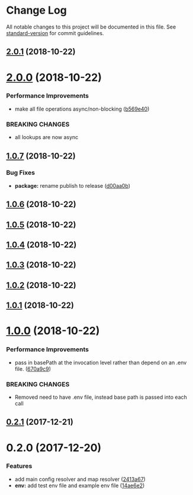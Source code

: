 # Change Log

All notable changes to this project will be documented in this file. See [standard-version](https://github.com/conventional-changelog/standard-version) for commit guidelines.

<a name="2.0.1"></a>
## [2.0.1](https://github.com/web-mech/forst/compare/v2.0.0...v2.0.1) (2018-10-22)



<a name="2.0.0"></a>
# [2.0.0](https://github.com/web-mech/forst/compare/v1.0.7...v2.0.0) (2018-10-22)


### Performance Improvements

* make all file operations async/non-blocking ([b569e40](https://github.com/web-mech/forst/commit/b569e40))


### BREAKING CHANGES

* all lookups are now async



<a name="1.0.7"></a>
## [1.0.7](https://github.com/web-mech/forst/compare/v1.0.6...v1.0.7) (2018-10-22)


### Bug Fixes

* **package:** rename publish to release ([d00aa0b](https://github.com/web-mech/forst/commit/d00aa0b))



<a name="1.0.6"></a>
## [1.0.6](https://github.com/web-mech/forst/compare/v1.0.5...v1.0.6) (2018-10-22)



<a name="1.0.5"></a>
## [1.0.5](https://github.com/web-mech/forst/compare/v1.0.4...v1.0.5) (2018-10-22)



<a name="1.0.4"></a>
## [1.0.4](https://github.com/web-mech/forst/compare/v1.0.3...v1.0.4) (2018-10-22)



<a name="1.0.3"></a>
## [1.0.3](https://github.com/web-mech/forst/compare/v1.0.2...v1.0.3) (2018-10-22)



<a name="1.0.2"></a>
## [1.0.2](https://github.com/web-mech/forst/compare/v1.0.1...v1.0.2) (2018-10-22)



<a name="1.0.1"></a>
## [1.0.1](https://github.com/web-mech/forst/compare/v1.0.0...v1.0.1) (2018-10-22)



<a name="1.0.0"></a>
# [1.0.0](https://github.com/web-mech/forst/compare/v0.2.1...v1.0.0) (2018-10-22)


### Performance Improvements

* pass in basePath at the invocation level rather than depend on an .env file. ([670a9c9](https://github.com/web-mech/forst/commit/670a9c9))


### BREAKING CHANGES

* Removed need to have .env file, instead base path is  passed into each call



<a name="0.2.1"></a>
## [0.2.1](https://github.com/web-mech/forst/compare/v0.2.0...v0.2.1) (2017-12-21)



<a name="0.2.0"></a>
# 0.2.0 (2017-12-20)


### Features

* add main config resolver and map resolver ([2413a67](https://github.com/web-mech/forst/commit/2413a67))
* **env:** add test env file and example env file ([14ae6e2](https://github.com/web-mech/forst/commit/14ae6e2))
